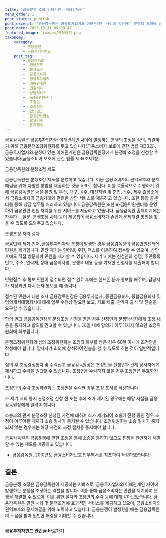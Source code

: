 ```yaml
---
title: '금융분쟁 조정 담당기관  금융감독원'
menu_order: 1
post_status: publish
post_excerpt: '금융감독원은 금융투자업자와 이해관계인 사이에 발생하는 분쟁의 조정을 심의, 의결하기 위해 금융분쟁조정위원회를 두고 있습니다 금융소비자 보호에 관한 법률 제33조 . 금융투자업자와 분쟁이 있는 이해관계인은 금융감독원장에게 분쟁의 조정을 신청할 수 있습니다 금융소비자 보호에 관한 법률 제36조제1항 .'
post_date: 2023-10-31 09:00:47
featured_image: _images/금융금전.png
taxonomy:
    category:
        - 금융금전
        - 금융투자자펀드
    post_tag:
        - 금융감독원
        -  금융분쟁
        -  분쟁조정
        -  금융소비자
        -  금융투자업자
        -  이해관계인
        -  민원처리
        -  상담서비스
        -  e금융민원센터
        -  조정안
        -  소송절차
        -  합의권고
        -  금융관련민원
        -  금융거래
        -  문제해결
---
```



금융감독원은 금융투자업자와 이해관계인 사이에 발생하는 분쟁의 조정을 심의, 의결하기 위해 금융분쟁조정위원회를 두고 있습니다(금융소비자 보호에 관한 법률 제33조). 금융투자업자와 분쟁이 있는 이해관계인은 금융감독원장에게 분쟁의 조정을 신청할 수 있습니다(금융소비자 보호에 관한 법률 제36조제1항).

금융감독원의 분쟁조정 제도

금융감독원은 분쟁조정 제도를 운영하고 있습니다. 이는 금융소비자의 권익보호와 문제해결을 위해 다양한 방법을 제공하는 것을 목표로 합니다. 이를 효율적으로 수행하기 위해 금융감독원은 서울 본원 및 부산, 대구, 광주, 대전지원 및 춘천, 전주, 제주 출장소에서 금융소비자의 금융거래와 관련한 상담 서비스를 제공하고 있습니다. 또한 통합 콜센터를 통해 상담 업무를 처리하고 있습니다.
금융감독원은 또한 e-금융민원센터를 운영하여 금융관련 민원 처리를 위한 서비스를 제공하고 있습니다. 금융감독원 홈페이지에는 자주하는 질문, 분쟁조정 사례 등이 제공되어 금융소비자가 손쉽게 문제해결 방안을 찾을 수 있도록 도와주고 있습니다.

분쟁조정 처리 절차

금융민원 제기
먼저, 금융투자업자와 분쟁이 발생한 경우 금융감독원의 금융민원센터에 민원을 제기합니다. 민원 제기는 인터넷, 우편, 팩스를 이용하여 접수할 수 있으며, 상담 후에도 직접 방문하여 민원을 제기할 수 있습니다. 제기 시에는 신청인의 성명, 주민등록번호, 주소, 연락처, 상대 금융회사명, 분쟁의 내용 등을 기재한 신청서를 제출해야 합니다.

민원접수 후 통보
민원이 접수되면 접수 완료 후에는 핸드폰 문자 통보를 해주며, 담당자가 지정되면 다시 문자 통보를 해 줍니다.

접수된 민원에 대한 조사
금융감독원장은 금융투자업자, 증권금융회사, 종합금융회사 및 명의개서대행회사에 대해 업무 수행상 필요한 보고, 자료 제출, 관계자 출석 및 진술을 요구할 수 있습니다.

합의 권고
금융감독원장은 분쟁조정 신청을 받은 경우 신청인과 분쟁당사자에게 조정 내용을 통지하고 합의를 권고할 수 있습니다. 30일 내에 합의가 이루어지지 않으면 조정위원회에 회부됩니다.

분쟁조정위원회의 심의
조정위원회는 조정의 회부를 받은 경우 60일 이내에 조정안을 작성해야 합니다. 당사자가 회의에 참석하여 진술을 할 수 있도록 하는 것이 일반적입니다.

심의 후 조정결정통지 및 수락권고
금융감독원장은 조정안을 신청인과 관계 당사자에게 제시하고 수락을 권고할 수 있습니다. 조정안을 수락하지 않을 경우 조정안은 무효화됩니다.

조정안의 수락
조정위원회는 조정안을 수락한 경우 조정 조서를 작성합니다.

소 제기 시의 통지
분쟁조정 신청 전 또는 후에 소가 제기된 경우에는 해당 사실을 금융감독원장에게 알려야 합니다.

소송과의 관계
분쟁조정 신청된 사건에 대하여 소가 제기되어 소송이 진행 중인 경우 조정이 이루어질 때까지 소송 절차가 중지될 수 있습니다. 조정위원회는 소송 절차가 중지되지 않는 경우에는 해당 사건의 조정 절차를 중지해야 합니다.

금융감독원은 금융분쟁에 관한 조정을 통해 소송을 통하지 않고도 분쟁을 원만하게 해결할 수 있는 제도를 제공하고 있습니다.

- 금융감독원, 2010년도 금융소비자보호 업무백서를 참조하여 작성하였습니다.

## 결론

금융분쟁 조정은 금융감독원이 제공하는 서비스로, 금융투자업자와 이해관계인 사이에 발생하는 분쟁을 조정하는 역할을 합니다. 이를 통해 금융소비자는 민원을 제기하여 분쟁을 해결할 수 있으며, 이를 위한 절차와 조정안의 수락 등에 대해 알아보았습니다. 금융감독원은 민원 처리 및 분쟁조정에 효과적인 서비스를 제공하고 있으며, 금융소비자의 권익보호와 문제해결을 위해 노력하고 있습니다. 금융분쟁이 발생했을 때는 금융감독원의 도움을 받아 원만한 해결을 기대할 수 있습니다. 
                            
                        
                        
                        
<!-- wp:separator -->
<hr class="wp-block-separator has-alpha-channel-opacity"/>
<!-- /wp:separator -->

<!-- wp:group {"backgroundColor":"base","layout":{"type":"constrained"}} -->
<div class="wp-block-group has-base-background-color has-background"><!-- wp:paragraph {"align":"center","fontSize":"medium"} -->
<p class="has-text-align-center has-large-font-size"><strong>금융투자자펀드 관련 글 바로가기</strong></p>
<!-- /wp:paragraph -->


<!-- wp:latest-posts {"categories":[{"id":13443,"count":19,"description":"","link":"https://uknowlaw.com/category/%ea%b8%88%ec%9c%b5%ed%88%ac%ec%9e%90%ec%9e%90%ed%8e%80%eb%93%9c/","name":"금융투자자펀드","slug":"금융투자자펀드","taxonomy":"category","parent":0,"meta":[],"_links":{"self":[{"href":"https://uknowlaw.com/wp-json/wp/v2/categories/13443"}],"collection":[{"href":"https://uknowlaw.com/wp-json/wp/v2/categories"}],"about":[{"href":"https://uknowlaw.com/wp-json/wp/v2/taxonomies/category"}],"wp:post_type":[{"href":"https://uknowlaw.com/wp-json/wp/v2/posts?categories=13443"}],"curies":[{"name":"wp","href":"https://api.w.org/{rel}","templated":true}]}}],"postsToShow":100,"excerptLength":28,"postLayout":"grid","columns":2,"featuredImageAlign":"left","featuredImageSizeSlug":"large","fontSize":18px} /--></div>
<!-- /wp:group -->